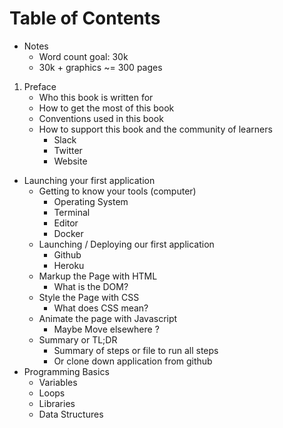# Table of Contents

* Notes
    * Word count goal: 30k
    * 30k + graphics ~= 300 pages
    

1. Preface
    * Who this book is written for
    * How to get the most of this book
    * Conventions used in this book
    * How to support this book and the community of learners
        * Slack
        * Twitter
        * Website
* Launching your first application
    * Getting to know your tools (computer)
        * Operating System
        * Terminal
        * Editor
        * Docker  
    * Launching / Deploying our first application
        * Github
        * Heroku
    * Markup the Page with HTML
        * What is the DOM?
    * Style the Page with CSS
        * What does CSS mean?
    * Animate the page with Javascript
        * Maybe Move elsewhere ?
    * Summary or TL;DR
        * Summary of steps or file to run all steps
        * Or clone down application from github
* Programming Basics
    * Variables
    * Loops
    * Libraries
    * Data Structures
    
        
        



    
